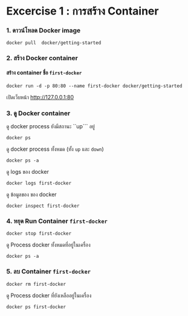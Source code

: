 # Excercise 1 : การสร้าง Container

### 1. ดาวน์โหลด Docker image

```
docker pull  docker/getting-started
```

### 2. สร้าง Docker container 

#### สร้าง container ชื่อ ```first-docker```

```
docker run -d -p 80:80 --name first-docker docker/getting-started 
```
เปิดเว็บหน้า http://127.0.0.1:80

### 3. ดู Docker container 

ดู docker process ยังมีสถานะ ``up``` อยู่
```
docker ps 
```

ดู docker process ทั้งหมด (ทั้ง ```up``` และ ```down```)
```
docker ps -a
```

ดู logs ของ docker 
```
docker logs first-docker
```

ดู ข้อมูลของ ของ docker 
```
docker inspect first-docker
```

### 4. หยุด Run Container ```first-docker```

```
docker stop first-docker
```

ดู Process docker ทั้งหมดที่อยู่ในเครื่อง
```
docker ps -a
```

### 5. ลบ Container ```first-docker```

```
docker rm first-docker
```

ดู Process docker ที่ยังเหลืออยู่ในเครื่อง
```
docker ps first-docker
```
